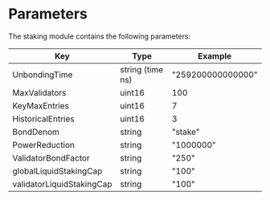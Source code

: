 <!--
order: 8
-->

# Parameters

The staking module contains the following parameters:

| Key                       | Type             | Example           |
|---------------------------|------------------|-------------------|
| UnbondingTime             | string (time ns) | "259200000000000" |
| MaxValidators             | uint16           | 100               |
| KeyMaxEntries             | uint16           | 7                 |
| HistoricalEntries         | uint16           | 3                 |
| BondDenom                 | string           | "stake"           |
| PowerReduction            | string           | "1000000"         |
| ValidatorBondFactor       | string           | "250"             |
| globalLiquidStakingCap    | string           | "100"             |
| validatorLiquidStakingCap | string           | "100"             |
